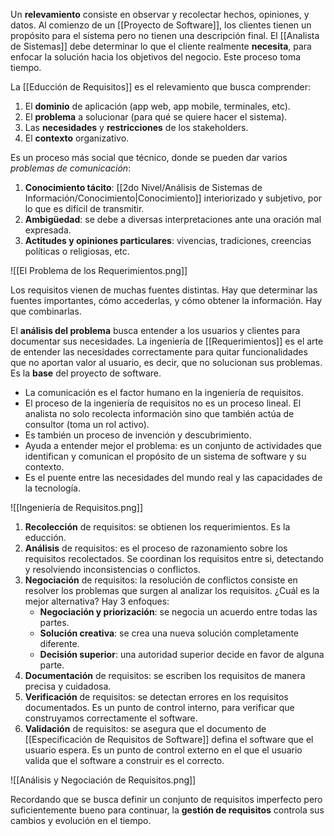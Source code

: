 Un **relevamiento** consiste en observar y recolectar hechos, opiniones, y datos. Al comienzo de un [[Proyecto de Software]], los clientes tienen un propósito para el sistema pero no tienen una descripción final. El [[Analista de Sistemas]] debe determinar lo que el cliente realmente **necesita**, para enfocar la solución hacia los objetivos del negocio. Este proceso toma tiempo.

La [[Educción de Requisitos]] es el relevamiento que busca comprender:

1. El **dominio** de aplicación (app web, app mobile, terminales, etc).
2. El **problema** a solucionar (para qué se quiere hacer el sistema).
3. Las **necesidades** y **restricciones** de los stakeholders.
4. El **contexto** organizativo.

Es un proceso más social que técnico, donde se pueden dar varios _problemas de comunicación_:

1. **Conocimiento tácito**: [[2do Nivel/Análisis de Sistemas de Información/Conocimiento|Conocimiento]] interiorizado y subjetivo, por lo que es difícil de transmitir.
2. **Ambigüedad**: se debe a diversas interpretaciones ante una oración mal expresada.
3. **Actitudes y opiniones particulares**: vivencias, tradiciones, creencias políticas o religiosas, etc.

![[El Problema de los Requerimientos.png]]

Los requisitos vienen de muchas fuentes distintas. Hay que determinar las fuentes importantes, cómo accederlas, y cómo obtener la información. Hay que combinarlas.

El **análisis del problema** busca entender a los usuarios y clientes para documentar sus necesidades. La ingeniería de [[Requerimientos]] es el arte de entender las necesidades correctamente para quitar funcionalidades que no aportan valor al usuario, es decir, que no solucionan sus problemas. Es la **base** del proyecto de software.

- La comunicación es el factor humano en la ingeniería de requisitos.
- El proceso de la ingeniería de requisitos no es un proceso lineal. El analista no solo recolecta información sino que también actúa de consultor (toma un rol activo).
- Es también un proceso de invención y descubrimiento.
- Ayuda a entender mejor el problema: es un conjunto de actividades que identifican y comunican el propósito de un sistema de software y su contexto.
- Es el puente entre las necesidades del mundo real y las capacidades de la tecnología.

![[Ingeniería de Requisitos.png]]

1. **Recolección** de requisitos: se obtienen los requerimientos. Es la educción.
2. **Análisis** de requisitos: es el proceso de razonamiento sobre los requisitos recolectados. Se coordinan los requisitos entre si, detectando y resolviendo inconsistencias o conflictos.
3. **Negociación** de requisitos: la resolución de conflictos consiste en resolver los problemas que surgen al analizar los requisitos. ¿Cuál es la mejor alternativa? Hay 3 enfoques:
   - **Negociación y priorización**: se negocia un acuerdo entre todas las partes.
   - **Solución creativa**: se crea una nueva solución completamente diferente.
   - **Decisión superior**: una autoridad superior decide en favor de alguna parte.
4. **Documentación** de requisitos: se escriben los requisitos de manera precisa y cuidadosa.
5. **Verificación** de requisitos: se detectan errores en los requisitos documentados. Es un punto de control interno, para verificar que construyamos correctamente el software.
6. **Validación** de requisitos: se asegura que el documento de [[Especificación de Requisitos de Software]] defina el software que el usuario espera. Es un punto de control externo en el que el usuario valida que el software a construir es el correcto.

![[Análisis y Negociación de Requisitos.png]]

Recordando que se busca definir un conjunto de requisitos imperfecto pero suficientemente bueno para continuar, la **gestión de requisitos** controla sus cambios y evolución en el tiempo.
